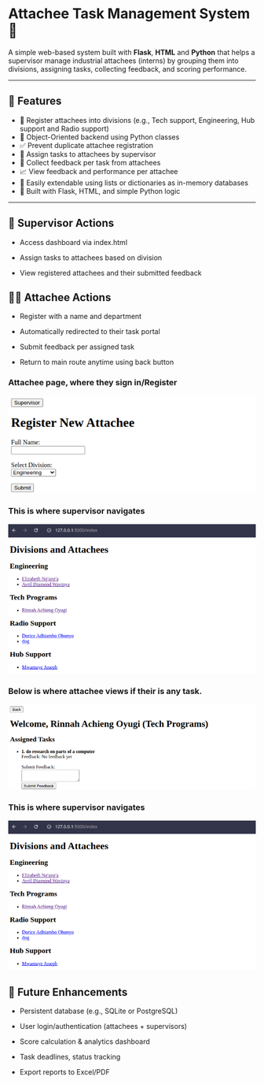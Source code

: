 # Attachee Task Management System 🚀

A simple web-based system built with **Flask**, **HTML** and **Python** that helps a supervisor manage industrial attachees (interns) by grouping them into divisions, assigning tasks, collecting feedback, and scoring performance.

---

## 🔧 Features

- 👥 Register attachees into divisions (e.g., Tech support, Engineering, Hub support and Radio support)
- 🧠 Object-Oriented backend using Python classes
- ✅ Prevent duplicate attachee registration
- 📝 Assign tasks to attachees by supervisor
- 💬 Collect feedback per task from attachees
- 📈 View feedback and performance per attachee
- 🔁 Easily extendable using lists or dictionaries as in-memory databases
- 📎 Built with Flask, HTML, and simple Python logic

---

## 🔧 Supervisor Actions
- Access dashboard via index.html

- Assign tasks to attachees based on division

- View registered attachees and their submitted feedback

## 🧑‍💼 Attachee Actions
- Register with a name and department

- Automatically redirected to their task portal

- Submit feedback per assigned task

- Return to main route anytime using back button
 ### Attachee page, where they sign in/Register
![Attachee Page](screenshots/user_page.png)

### This is where supervisor navigates
![Supervisor Dashboard](screenshots/index.png)

### Below is where attachee views if their is any task.
![Supervisor Dashboard](screenshots/portal.png)

### This is where supervisor navigates
![Supervisor Dashboard](screenshots/index.png)

## 🔮 Future Enhancements
- Persistent database (e.g., SQLite or PostgreSQL)

- User login/authentication (attachees + supervisors)

- Score calculation & analytics dashboard

- Task deadlines, status tracking

- Export reports to Excel/PDF
